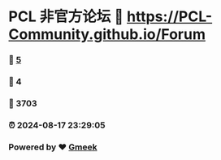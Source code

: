 # PCL 非官方论坛 :link: https://PCL-Community.github.io/Forum 
### :page_facing_up: [5](https://PCL-Community.github.io/Forum/tag.html) 
### :speech_balloon: 4 
### :hibiscus: 3703 
### :alarm_clock: 2024-08-17 23:29:05 
### Powered by :heart: [Gmeek](https://github.com/Meekdai/Gmeek)
